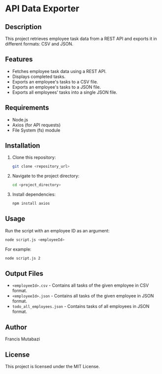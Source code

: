 # API Data Exporter

## Description
This project retrieves employee task data from a REST API and exports it in different formats: CSV and JSON.

## Features
- Fetches employee task data using a REST API.
- Displays completed tasks.
- Exports an employee's tasks to a CSV file.
- Exports an employee's tasks to a JSON file.
- Exports all employees' tasks into a single JSON file.

## Requirements
- Node.js
- Axios (for API requests)
- File System (fs) module

## Installation
1. Clone this repository:
   ```sh
   git clone <repository_url>
   ```
2. Navigate to the project directory:
   ```sh
   cd <project_directory>
   ```
3. Install dependencies:
   ```sh
   npm install axios
   ```

## Usage
Run the script with an employee ID as an argument:
```sh
node script.js <employeeId>
```
For example:
```sh
node script.js 2
```

## Output Files
- `<employeeId>.csv` - Contains all tasks of the given employee in CSV format.
- `<employeeId>.json` - Contains all tasks of the given employee in JSON format.
- `todo_all_employees.json` - Contains tasks of all employees in JSON format.

## Author
Francis Mutabazi

## License
This project is licensed under the MIT License.
